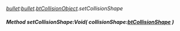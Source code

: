 _[bullet](../../modules/bullet/bullet-module.md):[bullet](../../modules/bullet/bullet-module.md).[btCollisionObject](../../modules/bullet/bullet-btcollisionobject.md).setCollisionShape_
##### Method setCollisionShape:Void( collisionShape:[btCollisionShape](../../modules/bullet/bullet-btcollisionshape.md) )
